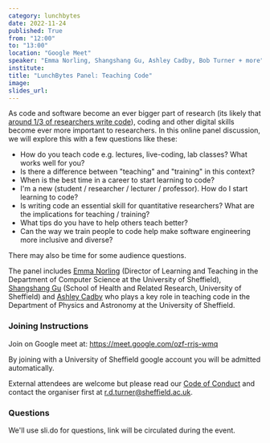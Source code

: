 ```yaml
---
category: lunchbytes
date: 2022-11-24
published: True
from: "12:00"
to: "13:00"
location: "Google Meet"
speaker: "Emma Norling, Shangshang Gu, Ashley Cadby, Bob Turner + more"
institute:
title: "LunchBytes Panel: Teaching Code"
image:
slides_url:
---
```


As code and software become an ever bigger part of research (its likely that [around 1/3 of researchers write code](https://rse.shef.ac.uk/sssurvey/)), coding and other digital skills become ever more important to researchers. In this online panel discussion, we will explore this with a few questions like these:

- How do you teach code e.g. lectures, live-coding, lab classes? What works well for you?
- Is there a difference between "teaching" and "training" in this context?
- When is the best time in a career to start learning to code?
- I'm a new (student / researcher / lecturer / professor). How do I start learning to code?
- Is writing code an essential skill for quantitative researchers? What are the implications for teaching / training?
- What tips do you have to help others teach better?
- Can the way we train people to code help make software engineering more inclusive and diverse?

There may also be time for some audience questions.

The panel includes [Emma Norling](https://www.sheffield.ac.uk/dcs/people/academic/emma-norling) (Director of Learning and Teaching in the Department of Computer Science at the University of Sheffield), [Shangshang Gu](https://www.linkedin.com/in/%E5%B0%9A%E5%B0%9A-%E9%A1%BE-89935b129) (School of Health and Related Research, University of Sheffield) and [Ashley Cadby](https://www.sheffield.ac.uk/physics/people/academic/ashley-cadby) who plays a key role in teaching code in the Department of Physics and Astronomy at the University of Sheffield.

### Joining Instructions
Join on Google meet at: <https://meet.google.com/ozf-rrjs-wmq>

By joining with a University of Sheffield google account you will be admitted automatically.

External attendees are welcome but please read our [Code of Conduct](/community/code_of_conduct) and contact the organiser first at [r.d.turner@sheffield.ac.uk](mailto:r.d.turner@sheffield.ac.uk).

### Questions

We'll use sli.do for questions, link will be circulated during the event.
